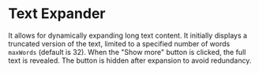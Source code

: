 # Text Expander

It allows for dynamically expanding long text content. It initially displays a truncated version of the text, limited to a specified number of words `maxWords` (default is 32). When the "Show more" button is clicked, the full text is revealed. The button is hidden after expansion to avoid redundancy.
